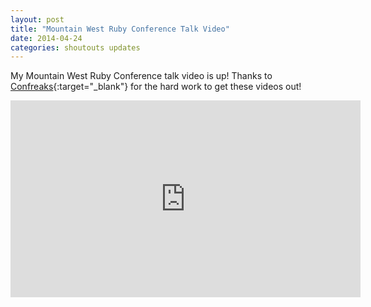 ```yaml
---
layout: post
title: "Mountain West Ruby Conference Talk Video"
date: 2014-04-24
categories: shoutouts updates
---
```


My Mountain West Ruby Conference talk video is up! Thanks to [Confreaks](http://confreaks.com/videos/3286-mwrc-crud-the-consequences-of-not-understanding-how-activerecord-translates-into-mysql){:target="_blank"} for the hard work to get these videos out!

<p style="text-align:center;">
<iframe width="560" height="315" src="https://www.youtube.com/embed/lOpVcqiAIiI" frameborder="0" allowfullscreen class="video"></iframe>
</p>
